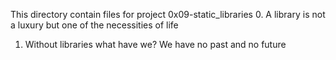 This directory contain files for project 0x09-static_libraries
0. A library is not a luxury but one of the necessities of life
1. Without libraries what have we? We have no past and no future
